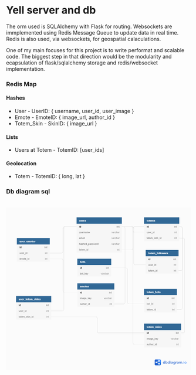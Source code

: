 <h1>Yell server and db</h1>

<p>The orm used is SQLAlchemy with Flask for routing. Websockets are immplemented using Redis Message Queue to update data in real time. Redis is also used, via websockets, for geospatial calaculations.</p>

<p>One of my main focuses for this project is to write performat and scalable code. The biggest step in that direction would be the modularity and ecapsulation of flask/sqlalchemy storage and redis/websocket implementation.</p>

<h3>Redis Map</h3>
<section>
  <h4>Hashes</h4>
  <ul>
    <li>User - UserID: { username, user_id, user_image }</li>
    <li>Emote - EmoteID: { image_url, author_id }</li>
    <li>Totem_Skin - SkinID: { image_url }</li>
  </ul>
</section>
<section>
  <h4>Lists</h4>
  <ul>
    <li>Users at Totem - TotemID: [user_ids]</li>
  </ul>
</section>
<section>
  <h4>Geolocation</h4>
  <ul>
    <li>Totem - TotemID: { long, lat }</li>
  </ul>
</section>

<h3>Db diagram sql</h3>
<br>
<img src="https://github.com/about14sheep/yell_proxy_chat/blob/master/serv/docs/yell_db.png">
